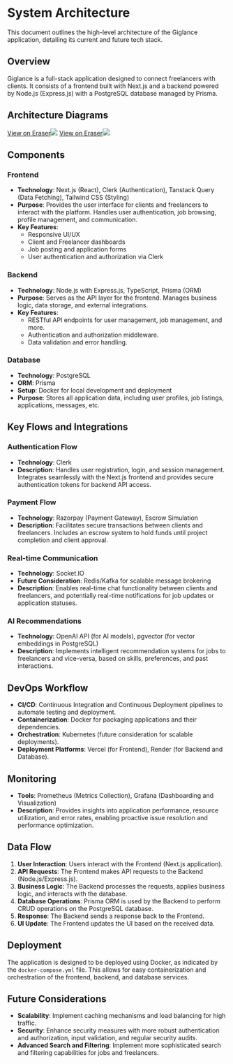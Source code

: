 # System Architecture

This document outlines the high-level architecture of the Giglance application, detailing its current and future tech stack.

## Overview

Giglance is a full-stack application designed to connect freelancers with clients. It consists of a frontend built with Next.js and a backend powered by Node.js (Express.js) with a PostgreSQL database managed by Prisma.

## Architecture Diagrams

[View on Eraser![](https://app.eraser.io/workspace/e2sFVAk39q53bJiXkvGO/preview?elements=31p_yQS7Kw98eg41n2ANvA&type=embed)](https://app.eraser.io/workspace/e2sFVAk39q53bJiXkvGO?elements=31p_yQS7Kw98eg41n2ANvA)
[View on Eraser![](https://app.eraser.io/workspace/e2sFVAk39q53bJiXkvGO/preview?elements=4EeLDAc1RZ8sgEBO_NcE5w&type=embed)](https://app.eraser.io/workspace/e2sFVAk39q53bJiXkvGO?elements=4EeLDAc1RZ8sgEBO_NcE5w)

## Components

### Frontend

- **Technology**: Next.js (React), Clerk (Authentication), Tanstack Query (Data Fetching), Tailwind CSS (Styling)
- **Purpose**: Provides the user interface for clients and freelancers to interact with the platform. Handles user authentication, job browsing, profile management, and communication.
- **Key Features**:
    - Responsive UI/UX
    - Client and Freelancer dashboards
    - Job posting and application forms
    - User authentication and authorization via Clerk

### Backend

- **Technology**: Node.js with Express.js, TypeScript, Prisma (ORM)
- **Purpose**: Serves as the API layer for the frontend. Manages business logic, data storage, and external integrations.
- **Key Features**:
    - RESTful API endpoints for user management, job management, and more.
    - Authentication and authorization middleware.
    - Data validation and error handling.

### Database

- **Technology**: PostgreSQL
- **ORM**: Prisma
- **Setup**: Docker for local development and deployment
- **Purpose**: Stores all application data, including user profiles, job listings, applications, messages, etc.

## Key Flows and Integrations

### Authentication Flow

- **Technology**: Clerk
- **Description**: Handles user registration, login, and session management. Integrates seamlessly with the Next.js frontend and provides secure authentication tokens for backend API access.

### Payment Flow

- **Technology**: Razorpay (Payment Gateway), Escrow Simulation
- **Description**: Facilitates secure transactions between clients and freelancers. Includes an escrow system to hold funds until project completion and client approval.

### Real-time Communication

- **Technology**: Socket.IO
- **Future Consideration**: Redis/Kafka for scalable message brokering
- **Description**: Enables real-time chat functionality between clients and freelancers, and potentially real-time notifications for job updates or application statuses.

### AI Recommendations

- **Technology**: OpenAI API (for AI models), pgvector (for vector embeddings in PostgreSQL)
- **Description**: Implements intelligent recommendation systems for jobs to freelancers and vice-versa, based on skills, preferences, and past interactions.

## DevOps Workflow

- **CI/CD**: Continuous Integration and Continuous Deployment pipelines to automate testing and deployment.
- **Containerization**: Docker for packaging applications and their dependencies.
- **Orchestration**: Kubernetes (future consideration for scalable deployments).
- **Deployment Platforms**: Vercel (for Frontend), Render (for Backend and Database).

## Monitoring

- **Tools**: Prometheus (Metrics Collection), Grafana (Dashboarding and Visualization)
- **Description**: Provides insights into application performance, resource utilization, and error rates, enabling proactive issue resolution and performance optimization.

## Data Flow

1.  **User Interaction**: Users interact with the Frontend (Next.js application).
2.  **API Requests**: The Frontend makes API requests to the Backend (Node.js/Express.js).
3.  **Business Logic**: The Backend processes the requests, applies business logic, and interacts with the database.
4.  **Database Operations**: Prisma ORM is used by the Backend to perform CRUD operations on the PostgreSQL database.
5.  **Response**: The Backend sends a response back to the Frontend.
6.  **UI Update**: The Frontend updates the UI based on the received data.

## Deployment

The application is designed to be deployed using Docker, as indicated by the `docker-compose.yml` file. This allows for easy containerization and orchestration of the frontend, backend, and database services.

## Future Considerations

-   **Scalability**: Implement caching mechanisms and load balancing for high traffic.
-   **Security**: Enhance security measures with more robust authentication and authorization, input validation, and regular security audits.
-   **Advanced Search and Filtering**: Implement more sophisticated search and filtering capabilities for jobs and freelancers.
